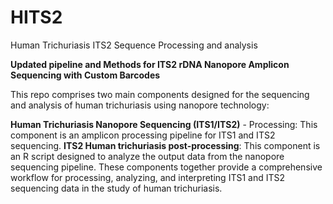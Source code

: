 # HITS2
Human 
Trichuriasis 
ITS2 
Sequence
Processing and analysis

**Updated pipeline and Methods for ITS2 rDNA Nanopore Amplicon Sequencing with Custom Barcodes**

This repo comprises two main components designed for the sequencing and analysis of human trichuriasis using nanopore technology:

**Human Trichuriasis Nanopore Sequencing (ITS1/ITS2)** - Processing: This component is an amplicon processing pipeline for ITS1 and ITS2 sequencing.
**ITS2 Human trichuriasis post-processing**: This component is an R script designed to analyze the output data from the nanopore sequencing pipeline.
These components together provide a comprehensive workflow for processing, analyzing, and interpreting ITS1 and ITS2 sequencing data in the study of human trichuriasis.
